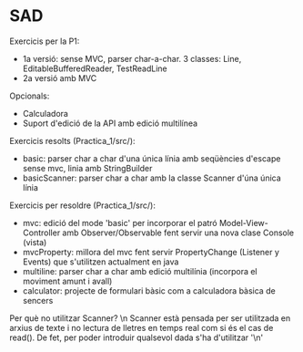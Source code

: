 # SAD

Exercicis per la P1:

- 1a versió: sense MVC, parser char-a-char. 3 classes: Line, EditableBufferedReader, TestReadLine
- 2a versió amb MVC

Opcionals:

- Calculadora
- Suport d'edició de la API amb edició multilínea

Exercicis resolts (Practica_1/src/):

- basic: parser char a char d'una única línia amb seqüències d'escape sense mvc, linia amb StringBuilder
- basicScanner: parser char a char amb la classe Scanner d'úna única línia

Exercicis per resoldre (Practica_1/src/):
- mvc: edició del mode 'basic' per incorporar el patró Model-View-Controller amb Observer/Observable fent servir una nova clase Console (vista)
- mvcProperty: millora del mvc fent servir PropertyChange (Listener y Events) que s'utilitzen actualment en java
- multiline: parser char a char amb edició multilínia (incorpora el moviment amunt i avall)
- calculator: projecte de formulari bàsic com a calculadora bàsica de sencers

Per què no utilitzar Scanner? \n
Scanner està pensada per ser utilitzada en arxius de texte i no lectura de lletres en temps real com si és el cas de read(). De fet, per poder introduir qualsevol dada s'ha d'utilitzar '\n'
